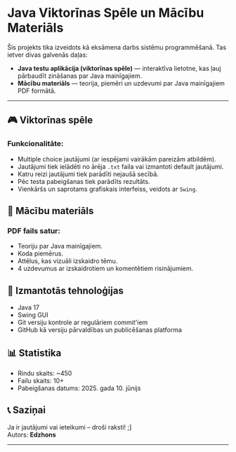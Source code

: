 # Java Viktorīnas Spēle un Mācību Materiāls

Šis projekts tika izveidots kā eksāmena darbs sistēmu programmēšanā. Tas ietver divas galvenās daļas:

- **Java testu aplikācija (viktorīnas spēle)** — interaktīva lietotne, kas ļauj pārbaudīt zināšanas par Java mainīgajiem.
- **Mācību materiāls** — teorija, piemēri un uzdevumi par Java mainīgajiem PDF formātā.

---

## 🎮 Viktorīnas spēle

### Funkcionalitāte:
- Multiple choice jautājumi (ar iespējami vairākām pareizām atbildēm).
- Jautājumi tiek ielādēti no ārēja `.txt` faila vai izmantoti default jautājumi.
- Katru reizi jautājumi tiek parādīti nejaušā secībā.
- Pēc testa pabeigšanas tiek parādīts rezultāts.
- Vienkāršs un saprotams grafiskais interfeiss, veidots ar `Swing`.

## 📘 Mācību materiāls

### PDF fails satur:
- Teoriju par Java mainīgajiem.
- Koda piemērus.
- Attēlus, kas vizuāli izskaidro tēmu.
- 4 uzdevumus ar izskaidrotiem un komentētiem risinājumiem.

## 🧰 Izmantotās tehnoloģijas
- Java 17
- Swing GUI
- Git versiju kontrole ar regulāriem commit'iem
- GitHub kā versiju pārvaldības un publicēšanas platforma

## 📊 Statistika
- Rindu skaits: ~450
- Failu skaits: 10+
- Pabeigšanas datums: 2025. gada 10. jūnijs

## 📞 Saziņai

Ja ir jautājumi vai ieteikumi – droši raksti! ;]  
Autors: **Edzhons**

---
